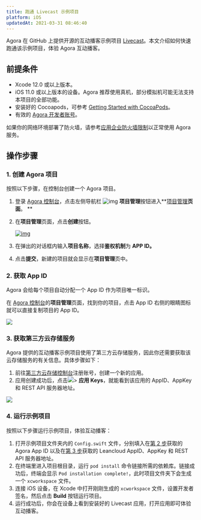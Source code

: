 ```yaml
---
title: 跑通 Livecast 示例项目
platform: iOS
updatedAt: 2021-03-31 08:46:40
---
```

Agora 在 GitHub 上提供开源的互动播客示例项目 [Livecast](https://github.com/AgoraIO-Usecase/InteractivePodcast)。本文介绍如何快速跑通该示例项目，体验 Agora 互动播客。

## 前提条件

- Xcode 12.0 或以上版本。
- iOS 11.0 或以上版本的设备。Agora 推荐使用真机，部分模拟机可能无法支持本项目的全部功能。
- 安装好的 Cocoapods，可参考 [Getting Started with CocoaPods](https://guides.cocoapods.org/using/getting-started.html#getting-started)。
- 有效的 [Agora 开发者账号](https://docs.agora.io/cn/AgoraPlatform/sign_in_and_sign_up)。
<div class="alert note">如果你的网络环境部署了防火墙，请参考<a href="https://docs.agora.io/cn/AgoraPlatform/firewall?platform=iOS">应用企业防火墙限制</a>以正常使用 Agora 服务。</div>


## 操作步骤

### 1. 创建 Agora 项目

按照以下步骤，在控制台创建一个 Agora 项目。


1. 登录 [Agora 控制台](https://console.agora.io/)，点击左侧导航栏 ![img](https://web-cdn.agora.io/docs-files/1594283671161) **项目管理**按钮进入**[项目管理](https://dashboard.agora.io/projects)**页面**。 **

2. 在**项目管理**页面，点击**创建**按钮。

   [![img](https://web-cdn.agora.io/docs-files/1594287028966)](https://dashboard.agora.io/projects)

3. 在弹出的对话框内输入**项目名称**，选择**鉴权机制**为 **APP ID。**

4. 点击**提交**，新建的项目就会显示在**项目管理**页中。


### <a name="step2"></a>2. 获取 App ID

Agora 会给每个项目自动分配一个 App ID 作为项目唯一标识。

在 [Agora 控制台](https://console.agora.io/)的**项目管理**页面，找到你的项目，点击 App ID 右侧的眼睛图标就可以直接复制项目的 App ID。

![](https://web-cdn.agora.io/docs-files/1617009204142)

### <a name="step3"></a>3. 获取第三方云存储服务

Agora 提供的互动播客示例项目使用了第三方云存储服务，因此你还需要获取该云存储服务的有关信息。具体步骤如下：

1. 前往[第三方云存储控制台](https://console.leancloud.cn/)注册账号，创建一个新的应用。
2. 应用创建成功后，点击![](https://web-cdn.agora.io/docs-files/1617009267331)> **应用 Keys**，就能看到该应用的 AppID、AppKey 和 REST API 服务器地址。

![](https://web-cdn.agora.io/docs-files/1617160311892)

### 4. 运行示例项目

按照以下步骤运行示例项目，体验互动播客：

1. 打开示例项目文件夹内的 `Config.swift` 文件，分别填入在[第 2 步](#step2)获取的 Agora App ID 以及在[第 3 步](#step3)获取的 Leancloud AppID、AppKey 和 REST API 服务器地址。
2. 在终端里进入项目根目录，运行 `pod install` 命令链接所需的依赖库。链接成功后，终端会显示 `Pod installation complete!`，此时项目文件夹下会生成一个 `xcworkspace` 文件。
3. 连接 iOS 设备，在 Xcode 中打开刚刚生成的 `xcworkspace` 文件，设置开发者签名，然后点击 **Build** 按钮运行项目。
4. 运行成功后，你会在设备上看到安装好的 Livecast 应用，打开应用即可体验互动播客。